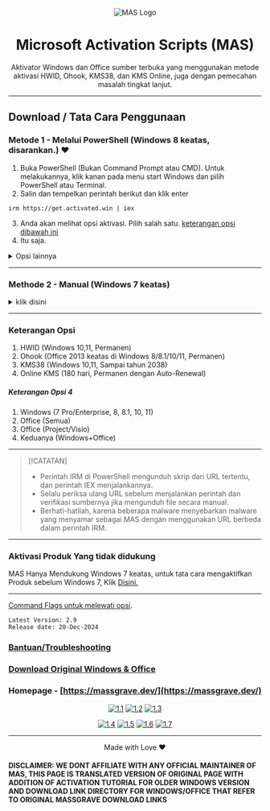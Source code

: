 <p align="center"><img src="https://massgrave.dev/img/logo_small.png" alt="MAS Logo"></p>

<h1 align="center">Microsoft  Activation  Scripts (MAS)</h1>

<p align="center">Aktivator Windows dan Office sumber terbuka yang menggunakan metode aktivasi HWID, Ohook, KMS38, dan KMS Online, juga dengan pemecahan masalah tingkat lanjut.</p>

<hr>
  
## Download / Tata Cara Penggunaan

### Metode 1 - Melalui PowerShell (Windows 8 keatas, disarankan.) ❤️

1.   Buka PowerShell (Bukan Command Prompt atau CMD). Untuk melakukannya, klik kanan pada menu start Windows dan pilih PowerShell atau Terminal.
2.   Salin dan tempelkan perintah berikut dan klik enter
```
irm https://get.activated.win | iex
```
3.   Anda akan melihat opsi aktivasi. Pilih salah satu. [keterangan opsi dibawah ini](https://github.com/zjnix/Microsoft-Activation-Scripts-Indonesian/blob/indonesia/README.md#keterangan-opsi)
4.   Itu saja.

<details>
  <summary>Opsi lainnya</summary>

- Alternatifnya, Anda dapat menggunakan URL berikut ini (Ini akan dihentikan dalam waktu dekat)
```
irm https://massgrave.dev/get | iex
```
- Gunakan ini jika URL `get.activated.win` tidak dapat diakses, kemungkinan URL ini diblokir oleh beberapa penyedia DNS karena itu merupakan domain baru. 
</details>

---

### Methode 2 - Manual (Windows 7 keatas)

<details>
  <summary>klik disini</summary>

1.   Download file secara manual melalui tautan berikut ini 
`https://github.com/massgravel/Microsoft-Activation-Scripts/archive/refs/heads/master.zip`
atau
`https://git.activated.win/massgrave/Microsoft-Activation-Scripts/archive/master.zip`
3.   Klik kanan pada file .zip yang telah didownload dan klik extract
4.   Pada folder yang telah diekstrak, cari dan masuk kedalam folder `All-In-One-Version`
5.   Klik dua kali file `MAS_AIO.cmd`
6.   Anda akan melihat opsi aktivasi, Pilih salah satu, [keterangan opsi dibawah ini](https://github.com/zjnix/Microsoft-Activation-Scripts-Indonesia/blob/indonesian/README.md#keterangan-opsi)
7.   Itu saja.

</details>

---

### Keterangan Opsi
1.   HWID (Windows 10,11, Permanen)
2.   Ohook (Office 2013 keatas di Windows 8/8.1/10/11, Permanen)
3.   KMS38 (Windows 10,11, Sampai tahun 2038)
4.   Online KMS (180 hari, Permanen dengan Auto-Renewal)
##### Keterangan Opsi 4
   1.  Windows (7 Pro/Enterprise, 8, 8.1, 10, 11)
   2.  Office (Semua)
   3.  Office (Project/Visio)
   4.  Keduanya (Windows+Office)

---

> [!CATATAN]
> - Perintah IRM di PowerShell mengunduh skrip dari URL tertentu, dan perintah IEX menjalankannya.
> - Selalu periksa ulang URL sebelum menjalankan perintah dan verifikasi sumbernya jika mengunduh file secara manual.
> - Berhati-hatilah, karena beberapa malware menyebarkan malware yang menyamar sebagai MAS dengan menggunakan URL berbeda dalam perintah IRM.

---

### Aktivasi Produk Yang tidak didukung

MAS Hanya Mendukung Windows 7 keatas, untuk tata cara mengaktifkan Produk sebelum Windows 7, Klik [Disini.](https://github.com/zjnix/Microsoft-Activation-Scripts-Indonesia/blob/indonesia/older-products.md)

---

[Command Flags untuk melewati opsi](https://massgrave.dev/command_line_switches).

```
Latest Version: 2.9
Release date: 20-Dec-2024
```

### [Bantuan/Troubleshooting](https://massgrave.dev/troubleshoot)
### [Download Original Windows & Office](https://massgrave.dev/genuine-installation-media)
### Homepage - [https://massgrave.dev/](https://massgrave.dev/)

<div align="center">
  
[![1.1]][1]
[![1.2]][2]
[![1.3]][3]

</div>

<div align="center">
  
[![1.4]][4]
[![1.5]][5]
[![1.6]][6]
[![1.7]][7]

</div>

[1.1]: https://massgrave.dev/img/logo_github.png (GitHub)
[1.2]: https://massgrave.dev/img/logo_azuredevops.png (AzureDevOps)
[1.3]: https://massgrave.dev/img/logo_gitea.png (Self-hosted Git)

[1.4]: https://massgrave.dev/img/logo_discord.png (Chat with us without signup)
[1.5]: https://massgrave.dev/img/logo_reddit.png (Reddit)
[1.6]: https://massgrave.dev/img/logo_bluesky.png (Bluesky)
[1.7]: https://massgrave.dev/img/logo_x.png (Twitter)

[1]: https://github.com/massgravel/Microsoft-Activation-Scripts
[2]: https://dev.azure.com/massgrave/_git/Microsoft-Activation-Scripts
[3]: https://git.activated.win/massgrave/Microsoft-Activation-Scripts
[4]: https://discord.gg/j2yFsV5ZVC
[5]: https://www.reddit.com/r/MAS_Activator
[6]: https://bsky.app/profile/massgrave.dev
[7]: https://twitter.com/massgravel

---

<p align="center">Made with Love ❤️</p>

#### DISCLAIMER: WE DONT AFFILIATE WITH ANY OFFICIAL MAINTAINER OF MAS, THIS PAGE IS TRANSLATED VERSION OF ORIGINAL PAGE WITH ADDITION OF ACTIVATION TUTORIAL FOR OLDER WINDOWS VERSION AND DOWNLOAD LINK DIRECTORY FOR WINDOWS/OFFICE THAT REFER TO ORIGINAL MASSGRAVE DOWNLOAD LINKS

